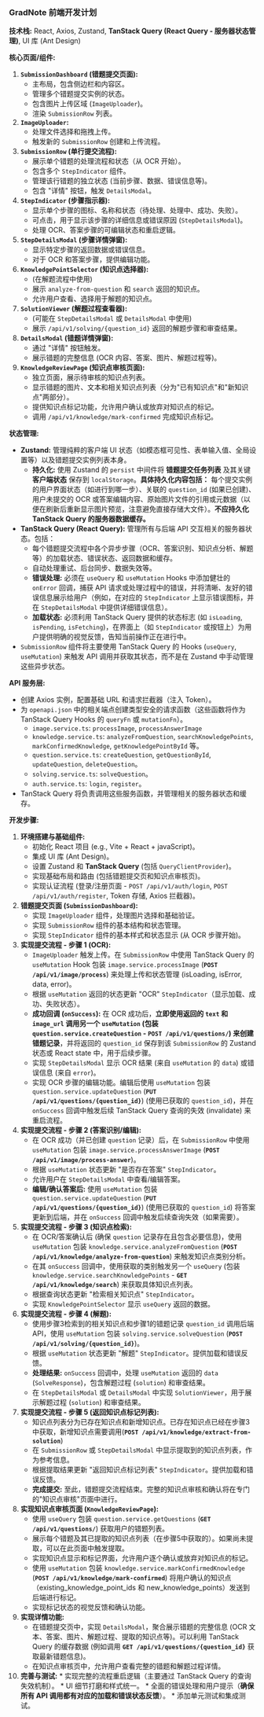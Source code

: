 ### GradNote 前端开发计划 

**技术栈:** React, Axios, Zustand, **TanStack Query (React Query - 服务器状态管理)**, UI 库 (Ant Design)

**核心页面/组件:**

1.  **`SubmissionDashboard` (错题提交页面):**
    *   主布局，包含侧边栏和内容区。
    *   管理多个错题提交实例的状态。
    *   包含图片上传区域 (`ImageUploader`)。
    *   渲染 `SubmissionRow` 列表。
2.  **`ImageUploader`:**
    *   处理文件选择和拖拽上传。
    *   触发新的 `SubmissionRow` 创建和上传流程。
3.  **`SubmissionRow` (单行提交流程):**
    *   展示单个错题的处理流程和状态（从 OCR 开始）。
    *   包含多个 `StepIndicator` 组件。
    *   管理该行错题的独立状态 (当前步骤、数据、错误信息等)。
    *   包含 "详情" 按钮，触发 `DetailsModal`。
4.  **`StepIndicator` (步骤指示器):**
    *   显示单个步骤的图标、名称和状态（待处理、处理中、成功、失败）。
    *   可点击，用于显示该步骤的详细信息或错误原因 (`StepDetailsModal`)。
    *   处理 OCR、答案步骤的可编辑状态和重启逻辑。
5.  **`StepDetailsModal` (步骤详情弹窗):**
    *   显示特定步骤的返回数据或错误信息。
    *   对于 OCR 和答案步骤，提供编辑功能。
6.  **`KnowledgePointSelector` (知识点选择器):**
    *   (在解题流程中使用)
    *   展示 `analyze-from-question` 和 `search` 返回的知识点。
    *   允许用户查看、选择用于解题的知识点。
7.  **`SolutionViewer` (解题过程查看器):**
    *   (可能在 `StepDetailsModal` 或 `DetailsModal` 中使用)
    *   展示 `/api/v1/solving/{question_id}` 返回的解题步骤和审查结果。
8.  **`DetailsModal` (错题详情弹窗):**
    *   通过 "详情" 按钮触发。
    *   展示错题的完整信息 (OCR 内容、答案、图片、解题过程等)。
9.  **`KnowledgeReviewPage` (知识点审核页面):**
    *   独立页面，展示待审核的知识点列表。
    *   显示错题的图片、文本和相关知识点列表（分为"已有知识点"和"新知识点"两部分）。
    *   提供知识点标记功能，允许用户确认或放弃对知识点的标记。
    *   调用 `/api/v1/knowledge/mark-confirmed` 完成知识点标记。

**状态管理:**

*   **Zustand:** 管理纯粹的客户端 UI 状态（如模态框可见性、表单输入值、全局设置等）以及错题提交实例列表本身。
    *   **持久化:** 使用 Zustand 的 `persist` 中间件将 **错题提交任务列表** 及其关键 **客户端状态** 保存到 `localStorage`。**具体持久化内容包括：** 每个提交实例的用户界面状态（如进行到哪一步）、关联的 `question_id` (如果已创建)、用户未提交的 OCR 或答案编辑内容、原始图片文件的引用或元数据（以便在刷新后重新显示图片预览，注意避免直接存储大文件）。**不应持久化 TanStack Query 的服务器数据缓存。**
*   **TanStack Query (React Query):** 管理所有与后端 API 交互相关的服务器状态。包括：
    *   每个错题提交流程中各个异步步骤（OCR、答案识别、知识点分析、解题等）的加载状态、错误状态、返回数据和缓存。
    *   自动处理重试、后台同步、数据失效等。
    *   **错误处理:** 必须在 `useQuery` 和 `useMutation` Hooks 中添加健壮的 `onError` 回调，捕获 API 请求或处理过程中的错误，并将清晰、友好的错误信息展示给用户（例如，在对应的 `StepIndicator` 上显示错误图标，并在 `StepDetailsModal` 中提供详细错误信息）。
    *   **加载状态:** 必须利用 TanStack Query 提供的状态标志 (如 `isLoading`, `isPending`, `isFetching`)，在界面上（如 `StepIndicator` 或按钮上）为用户提供明确的视觉反馈，告知当前操作正在进行中。
*   `SubmissionRow` 组件将主要使用 TanStack Query 的 Hooks (`useQuery`, `useMutation`) 来触发 API 调用并获取其状态，而不是在 Zustand 中手动管理这些异步状态。

**API 服务层:**

*   创建 Axios 实例，配置基础 URL 和请求拦截器（注入 Token）。
*   为 `openapi.json` 中的相关端点创建类型安全的请求函数（这些函数将作为 TanStack Query Hooks 的 `queryFn` 或 `mutationFn`）。
    *   `image.service.ts`: `processImage`, `processAnswerImage`
    *   `knowledge.service.ts`: `analyzeFromQuestion`, `searchKnowledgePoints`, `markConfirmedKnowledge`, `getKnowledgePointById` 等。
    *   `question.service.ts`: `createQuestion`, `getQuestionById`, `updateQuestion`, `deleteQuestion`。
    *   `solving.service.ts`: `solveQuestion`。
    *   `auth.service.ts`: `login`, `register`。
*   TanStack Query 将负责调用这些服务函数，并管理相关的服务器状态和缓存。

**开发步骤:**

1.  **环境搭建与基础组件:**
    *   初始化 React 项目 (e.g., Vite + React + javaScript)。
    *   集成 UI 库 (Ant Design)。
    *   设置 Zustand 和 **TanStack Query** (包括 `QueryClientProvider`)。
    *   实现基础布局和路由 (包括错题提交页和知识点审核页)。
    *   实现认证流程 (登录/注册页面 - `POST /api/v1/auth/login`, `POST /api/v1/auth/register`, Token 存储, Axios 拦截器)。
2.  **错题提交页面 (`SubmissionDashboard`):**
    *   实现 `ImageUploader` 组件，处理图片选择和基础验证。
    *   实现 `SubmissionRow` 组件的基本结构和状态管理。
    *   实现 `StepIndicator` 组件的基本样式和状态显示 (从 OCR 步骤开始)。
3.  **实现提交流程 - 步骤 1 (OCR):**
    *   `ImageUploader` 触发上传。在 `SubmissionRow` 中使用 TanStack Query 的 `useMutation` Hook 包装 `image.service.processImage` (**`POST /api/v1/image/process`**) 来处理上传和状态管理 (isLoading, isError, data, error)。
    *   根据 `useMutation` 返回的状态更新 "OCR" `StepIndicator`（显示加载、成功、失败状态）。
    *   **成功回调 (`onSuccess`):** 在 OCR 成功后，**立即使用返回的 `text` 和 `image_url` 调用另一个 `useMutation` (包装 `question.service.createQuestion` - **`POST /api/v1/questions/`**) 来创建错题记录**，并将返回的 `question_id` 保存到该 `SubmissionRow` 的 Zustand 状态或 React state 中，用于后续步骤。
    *   实现 `StepDetailsModal` 显示 OCR 结果 (来自 `useMutation` 的 `data`) 或错误信息 (来自 `error`)。
    *   实现 OCR 步骤的编辑功能。编辑后使用 `useMutation` 包装 `question.service.updateQuestion` (**`PUT /api/v1/questions/{question_id}`**) (使用已获取的 `question_id`)，并在 `onSuccess` 回调中触发后续 TanStack Query 查询的失效 (invalidate) 来重启流程。
4.  **实现提交流程 - 步骤 2 (答案识别/编辑):**
    *   在 OCR 成功（并已创建 `question` 记录）后，在 `SubmissionRow` 中使用 `useMutation` 包装 `image.service.processAnswerImage` (**`POST /api/v1/image/process-answer`**)。
    *   根据 `useMutation` 状态更新 "是否存在答案" `StepIndicator`。
    *   允许用户在 `StepDetailsModal` 中查看/编辑答案。
    *   **编辑/确认答案后:** 使用 `useMutation` 包装 `question.service.updateQuestion` (**`PUT /api/v1/questions/{question_id}`**) (使用已获取的 `question_id`) 将答案更新到后端，并在 `onSuccess` 回调中触发后续查询失效（如果需要）。
5.  **实现提交流程 - 步骤 3 (知识点检索):**
    *   在 OCR/答案确认后 (确保 `question` 记录存在且包含必要信息)，使用 `useMutation` 包装 `knowledge.service.analyzeFromQuestion` (**`POST /api/v1/knowledge/analyze-from-question`**) 来触发知识点类别分析。
    *   在其 `onSuccess` 回调中，使用获取的类别触发另一个 `useQuery` (包装 `knowledge.service.searchKnowledgePoints` - **`GET /api/v1/knowledge/search`**) 来获取具体知识点列表。
    *   根据查询状态更新 "检索相关知识点" `StepIndicator`。
    *   实现 `KnowledgePointSelector` 显示 `useQuery` 返回的数据。
6.  **实现提交流程 - 步骤 4 (解题):**
    *   使用步骤3检索到的相关知识点和步骤1的错题记录 `question_id` 调用后端 API，使用 `useMutation` 包装 `solving.service.solveQuestion` (**`POST /api/v1/solving/{question_id}`**)。
    *   根据 `useMutation` 状态更新 "解题" `StepIndicator`。提供加载和错误反馈。
    *   **处理结果:** `onSuccess` 回调中，处理 `useMutation` 返回的 `data` (`SolveResponse`)，包含解题过程 (`solution`) 和审查结果。
    *   在 `StepDetailsModal` 或 `DetailsModal` 中实现 `SolutionViewer`，用于展示解题过程 (`solution`) 和审查结果。
7.  **实现提交流程 - 步骤 5 (返回知识点标记列表):**
    *   知识点列表分为已存在知识点和新增知识点。已存在知识点已经在步骤3中获取，新增知识点需要调用(**`POST /api/v1/knowledge/extract-from-solution`**)
    *   在 `SubmissionRow` 或 `StepDetailsModal` 中显示提取到的知识点列表，作为参考信息。
    *   根据提取结果更新 "返回知识点标记列表" `StepIndicator`。提供加载和错误反馈。
    *   **完成提交:** 至此，错题提交流程结束。完整的知识点审核和确认将在专门的"知识点审核"页面中进行。
8.  **实现知识点审核页面 (`KnowledgeReviewPage`):**
    *   使用 `useQuery` 包装 `question.service.getQuestions` (**`GET /api/v1/questions/`**) 获取用户的错题列表。
    *   展示每个错题及其已提取的知识点列表（在步骤5中获取的）。如果尚未提取，可以在此页面中触发提取。
    *   实现知识点显示和标记界面，允许用户逐个确认或放弃对知识点的标记。
    *   使用 `useMutation` 包装 `knowledge.service.markConfirmedKnowledge` (**`POST /api/v1/knowledge/mark-confirmed`**) 将用户确认的知识点（existing_knowledge_point_ids 和 new_knowledge_points）发送到后端进行标记。
    *   实现标记状态的视觉反馈和确认功能。
9.  **实现详情功能:**
    *   在错题提交页中，实现 `DetailsModal`，聚合展示错题的完整信息 (OCR 文本、答案、图片、解题过程、提取的知识点等)。可以利用 TanStack Query 的缓存数据 (例如调用 **`GET /api/v1/questions/{question_id}`** 获取最新错题信息)。
    *   在知识点审核页中，允许用户查看完整的错题和解题过程详情。
10.  **完善与测试:**
    *   实现完整的流程重启逻辑（主要通过 TanStack Query 的查询失效机制）。
    *   UI 细节打磨和样式统一。
    *   全面的错误处理和用户提示（**确保所有 API 调用都有对应的加载和错误状态反馈**）。
    *   添加单元测试和集成测试。

